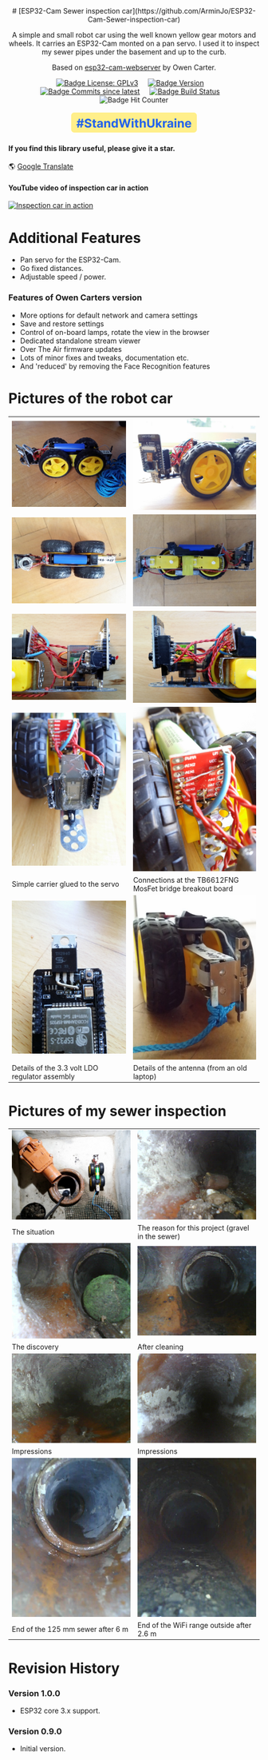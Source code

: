 <div align = center>
# [ESP32-Cam Sewer inspection car](https://github.com/ArminJo/ESP32-Cam-Sewer-inspection-car)

A simple and small robot car using the well known yellow gear motors and wheels.
It carries an ESP32-Cam monted on a pan servo.
I used it to inspect my sewer pipes under the basement and up to the curb.

Based on [esp32-cam-webserver](https://github.com/easytarget/esp32-cam-webserver/tree/master/src) by Owen Carter.

[![Badge License: GPLv3](https://img.shields.io/badge/License-GPLv3-brightgreen.svg)](https://www.gnu.org/licenses/gpl-3.0)
 &nbsp; &nbsp;
 [![Badge Version](https://img.shields.io/github/v/release/ArminJo/ESP32-Cam-Sewer-inspection-car?include_prereleases&color=yellow&logo=DocuSign&logoColor=white)](https://github.com/ArminJo/ESP32-Cam-Sewer-inspection-car/releases/latest)
 &nbsp; &nbsp;
[![Badge Commits since latest](https://img.shields.io/github/commits-since/ArminJo/ESP32-Cam-Sewer-inspection-car/latest?color=yellow)](https://github.com/ArminJo/ESP32-Cam-Sewer-inspection-car/commits/master)
 &nbsp; &nbsp;
[![Badge Build Status](https://github.com/ArminJo/ESP32-Cam-Sewer-inspection-car/workflows/TestCompile/badge.svg)](https://github.com/ArminJo/ESP32-Cam-Sewer-inspection-car/actions)
 &nbsp; &nbsp;
![Badge Hit Counter](https://visitor-badge.laobi.icu/badge?page_id=ArminJo_ESP32-Cam-Sewer-inspection-car)
<br/>
<br/>
[![Stand With Ukraine](https://raw.githubusercontent.com/vshymanskyy/StandWithUkraine/main/badges/StandWithUkraine.svg)](https://stand-with-ukraine.pp.ua)
</div>

#### If you find this library useful, please give it a star.

&#x1F30E; [Google Translate](https://translate.google.com/translate?sl=en&u=https://github.com/ArminJo/ESP32-Cam-Sewer-inspection-car)

#### YouTube video of inspection car in action

[![Inspection car in action](https://i.ytimg.com/vi/aUz2TU6FpmA/hqdefault.jpg)](https://www.youtube.com/watch?v=aUz2TU6FpmA)

# Additional Features
- Pan servo for the ESP32-Cam.
- Go fixed distances.
- Adjustable speed / power.

### Features of Owen Carters version
- More options for default network and camera settings
- Save and restore settings
- Control of on-board lamps, rotate the view in the browser
- Dedicated standalone stream viewer
- Over The Air firmware updates
- Lots of minor fixes and tweaks, documentation etc.
- And 'reduced' by removing the Face Recognition features


# Pictures of the robot car
| | |
|-|-|
| ![The car](pictures/Complete.jpg) | ![Front detail](pictures/FrontDetail.jpg) |
| ![Top view](pictures/Top.jpg) | ![Front detail](pictures/2Wheels.jpg) |
| ![Front right](pictures/FrontRight.jpg) | ![Front left](pictures/FrontLeft.jpg) |
| ![Front carrier](pictures/FrontCarrier.jpg) | ![MosFet bridge](pictures/MosFetBridge.jpg) |
| Simple carrier glued to the servo | Connections at the TB6612FNG MosFet bridge breakout board |
| ![3.3V LDO](pictures/TS2940Detail.jpg) | ![Details of the antenna](pictures/BackWithAntenna.jpg) |
| Details of the 3.3 volt LDO regulator assembly | Details of the antenna (from an old laptop) |

# Pictures of my sewer inspection
| | |
|-|-|
| ![The situation](pictures/TheSituation.jpg) | ![Gravel](pictures/TheReason.jpg) |
| The situation | The reason for this project (gravel in the sewer) |
| ![The discovery](pictures/JunctionWithTennissball.jpg) | ![After cleaning](pictures/JunctionWithoutTennisball.jpg) |
| The discovery | After cleaning |
| ![Impression](pictures/Impression.jpg) | ![Impression1](pictures/Impression1.jpg) |
| Impressions | Impressions |
| ![End of the 125 mm sewer](pictures/EndOf125mm.jpg) | ![End of the WiFi range outside](pictures/2_6m_Outside.jpg) |
| End of the 125 mm sewer after 6 m | End of the WiFi range outside after 2.6 m |

# Revision History
### Version 1.0.0
- ESP32 core 3.x support.

### Version 0.9.0
- Initial version.
